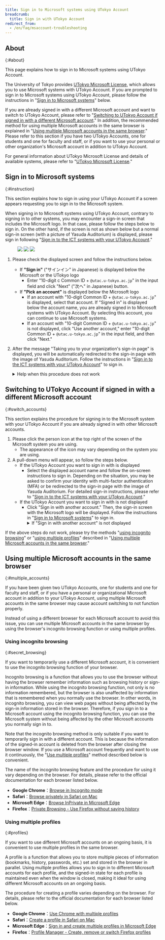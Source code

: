 ```yaml
---
title: Sign in to Microsoft systems using UTokyo Account
breadcrumb:
  title: Sign in with UTokyo Account
redirect_from:
  - /en/faq/msaccount-troubleshooting
---
```


## About
{:#about}

This page explains how to sign in to Microsoft systems using UTokyo Account.

The University of Tokyo provides [UTokyo Microsoft License](./), which allows you to use Microsoft systems with UTokyo Account. If you are prompted to sign in to Microsoft systems using UTokyo Account, please follow the instructions in "[Sign in to Microsoft systems](#instruction)" below.

If you are already signed in with a different Microsoft account and want to switch to UTokyo Account, please refer to "[Switching to UTokyo Account if signed in with a different Microsoft account](#switch_accounts)." In addition, the recommended method for using multiple Microsoft accounts in the same browser is explained in "[Using multiple Microsoft accounts in the same browser](#multiple_accounts)." Please refer to this section if you have two UTokyo Accounts, one for students and one for faculty and staff, or if you want to use your personal or other organization's Microsoft account in addition to UTokyo Account.

For general information about UTokyo Microsoft License and details of available systems, please refer to "[UTokyo Microsoft License](./)."

## Sign in to Microsoft systems
{:#instruction}

This section explains how to sign in using your UTokyo Account if a screen appears requesting you to sign in to the Microsoft system.

When signing in to Microsoft systems using UTokyo Account, contrary to signing in to other systems, you may encounter a sign-in screen that includes the Microsoft logo. In that case, please follow the steps below to sign in. On the other hand, if the screen is not as shown below but a normal sign-in screen (with a picture of Yasuda Auditorium) is displayed, please sign in following "[Sign in to the ICT systems with your UTokyo Account](/en/utokyo_account/#signin)."

<figure class="gallery">
<img src="img/microsoft-signin-instruction-1.png" class="medium center border">
<img src="img/microsoft-signin-instruction-3.png" class="medium center border">
<img src="img/microsoft-signin-instruction-2.png" class="medium center border">
</figure>

1. Please check the displayed screen and follow the instructions below.
    - If **"Sign in"** ("サインイン" in Japanese) is displayed below the Microsoft or the UTokyo logo
        - Enter "10-digit c
        Common ID + `@utac.u-tokyo.ac.jp`" in the input field and click "Next" ("次へ" in Japanese) button.
    - If **"Pick an account"** is displayed below the Microsoft logo
        - If an account with "10-digit Common ID + `@utac.u-tokyo.ac.jp`" is displayed, select that account. If "Signed in" is displayed below the account name, you are already signed in to Microsoft systems with UTokyo Account. By selecting this account, you can continue to use Microsoft systems.
        - If an account with "10-digit Common ID + `@utac.u-tokyo.ac.jp`" is not displayed, click "Use another account," enter "10-digit Common ID + `@utac.u-tokyo.ac.jp`" in the input field, and then click "Next."
2. After the message "Taking you to your organization's sign-in page" is displayed, you will be automatically redirected to the sign-in page with the image of Yasuda Auditorium. Follow the instructions in "[Sign in to the ICT systems with your UTokyo Account](/utokyo_account/#signin)" to sign in.
    <details>
    <summary>Help when this procedure does not work</summary>

    - If you see **"Enter a valid email address, phone number, or Skype name."** or **"We couldn't find an account with that username. Try another, or get a new Microsoft account."**
        - The input is incorrect. Please check if you have entered "10-digit Common ID + `@utac.u-tokyo.ac.jp`" correctly.
    - If you see **"That Microsoft account doesn't exist. Enter a different account or get a new one."**
        - You cannot sign in with UTokyo Account on this sign-in page. If you see this screen even though the system supports signing in with UTokyo Account, please contact the [support desk](/en/support/).
    </details>

## Switching to UTokyo Account if signed in with a different Microsoft account
{:#switch_accounts}

This section explains the procedure for signing in to the Microsoft system with your UTokyo Account if you are already signed in with other Microsoft accounts.

1. Please click the person icon at the top right of the screen of the Microsoft system you are using.
    - The appearance of the icon may vary depending on the system you are using.
2. A pull-down menu will appear, so follow the steps below.
    - If the UTokyo Account you want to sign in with is displayed
        - Select the displayed account name and follow the on-screen instructions to sign in. Depending on the situation, you may be asked to confirm your identity with multi-factor authentication (MFA) or be redirected to the sign-in page with the image of Yasuda Auditorium. For detailed sign-in instructions, please refer to "[Sign in to the ICT systems with your UTokyo Account](/en/utokyo_account/#signin)."
    - If the UTokyo Account you want to sign in with is not displayed
        - Click "Sign in with another account." Then, the sign-in screen with the Microsoft logo will be displayed. Follow the instructions in "[Sign in to Microsoft systems](#instruction)" to sign in.
            <details>
                <summary>If "Sign in with another account" is not displayed</summary>
                Click "Sign out" to sign out of the currently signed-in Microsoft account, and then sign in again with UTokyo Account.
            </details>

If the above steps do not work, please try the methods "[using incognito browsing](#secret_browsing)" or "[using multiple profiles](#profiles)" described in "[Using multiple Microsoft accounts in the same browser](#multiple_accounts)."

## Using multiple Microsoft accounts in the same browser
{:#multiple_accounts}

If you have been given two UTokyo Accounts, one for students and one for faculty and staff, or if you have a personal or organizational Microsoft account in addition to your UTokyo Account, using multiple Microsoft accounts in the same browser may cause account switching to not function properly.

Instead of using a different browser for each Microsoft account to avoid this issue, you can use multiple Microsoft accounts in the same browser by using the browser's incognito browsing function or using multiple profiles.

### Using incognito browsing
{:#secret_browsing}

If you want to temporarily use a different Microsoft account, it is convenient to use the incognito browsing function of your browser.

Incognito browsing is a function that allows you to use the browser without having the browser remember information such as browsing history or sign-in information. While using the incognito browsing function, not only is no information remembered, but the browser is also unaffected by information that is remembered when you normally use the browser. In other words, in incognito browsing, you can view web pages without being affected by the sign-in information stored in the browser. Therefore, if you sign in to a Microsoft account using the incognito browsing function, you can use the Microsoft system without being affected by the other Microsoft accounts you normally sign in to.

Note that the incognito browsing method is only suitable if you want to temporarily sign in with a different account. This is because the information of the signed-in account is deleted from the browser after closing the browser window. If you use a Microsoft account frequently and want to use it continuously, the "[Use multiple profiles](#profiles)" method described below is convenient.

The name of the incognito browsing feature and the procedure for using it vary depending on the browser. For details, please refer to the official documentation for each browser listed below.

- **Google Chrome**：[Browse in Incognito mode](https://support.google.com/chrome/answer/95464?hl=en)
- **Safari**：[Browse privately in Safari on Mac](https://support.apple.com/guide/safari/browse-privately-ibrw1069/mac)
- **Microsoft Edge**：[Browse InPrivate in Microsoft Edge](https://support.microsoft.com/en-us/microsoft-edge/browse-inprivate-in-microsoft-edge-cd2c9a48-0bc4-b98e-5e46-ac40c84e27e2)
- **Firefox**：[Private Browsing - Use Firefox without saving history](https://support.mozilla.org/en-US/kb/private-browsing-use-firefox-without-history)

### Using multiple profiles
{:#profiles}

If you want to use different Microsoft accounts on an ongoing basis, it is convenient to use multiple profiles in the same browser.

A profile is a function that allows you to store multiple pieces of information (bookmarks, history, passwords, etc.) set and stored in the browser in parallel. Using multiple profiles allows you to sign in to different Microsoft accounts for each profile, and the signed-in state for each profile is maintained even when the window is closed, making it ideal for using different Microsoft accounts on an ongoing basis.

The procedure for creating a profile varies depending on the browser. For details, please refer to the official documentation for each browser listed below.

- **Google Chrome**：[Use Chrome with multiple profiles](https://support.google.com/chrome/answer/2364824?hl=en)
- **Safari**：[Create a profile in Safari on Mac](https://support.apple.com/guide/safari/ibrwf3a9e7d6/mac)
- **Microsoft Edge**：[Sign in and create multiple profiles in Microsoft Edge](https://support.microsoft.com/en-us/topic/sign-in-and-create-multiple-profiles-in-microsoft-edge-df94e622-2061-49ae-ad1d-6f0e43ce6435)
- **Firefox**：[Profile Manager - Create, remove or switch Firefox profiles](https://support.mozilla.org/en-US/kb/profile-manager-create-remove-switch-firefox-profiles)
